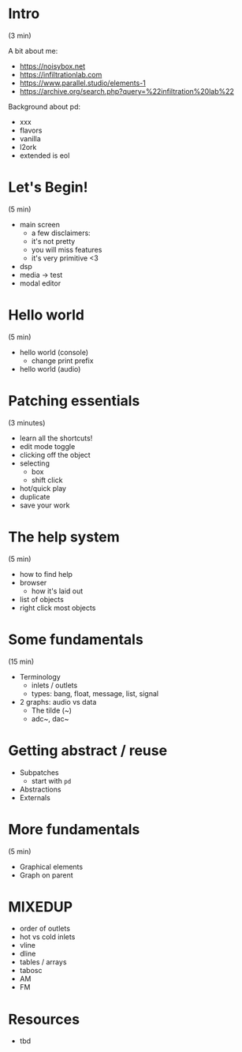 # Intro
(3 min)

A bit about me:
* https://noisybox.net
* https://infiltrationlab.com
* https://www.parallel.studio/elements-1
* https://archive.org/search.php?query=%22infiltration%20lab%22

Background about pd:
* xxx
* flavors
 * vanilla
 * l2ork
 * extended is eol

# Let's Begin!
(5 min)

* main screen
  * a few disclaimers:
  * it's not pretty
  * you will miss features
  * it's very primitive <3
* dsp
* media -> test
* modal editor

# Hello world
(5 min)

* hello world (console)
  * change print prefix
* hello world (audio)

# Patching essentials
(3 minutes)

* learn all the shortcuts!
* edit mode toggle
* clicking off the object
* selecting
  * box
  * shift click
* hot/quick play
* duplicate
* save your work

# The help system
(5 min)

* how to find help
* browser
  * how it's laid out
* list of objects
* right click most objects

# Some fundamentals
(15 min)

* Terminology
  * inlets / outlets
  * types: bang, float, message, list, signal
* 2 graphs: audio vs data
  * The tilde (~)
  * adc~, dac~
  
# Getting abstract / reuse
* Subpatches
  * start with `pd `
* Abstractions 
* Externals

# More fundamentals
(5 min)

* Graphical elements
* Graph on parent

# MIXEDUP
* order of outlets
* hot vs cold inlets
* vline
* dline
* tables / arrays
* tabosc
* AM
* FM

# Resources
* tbd
